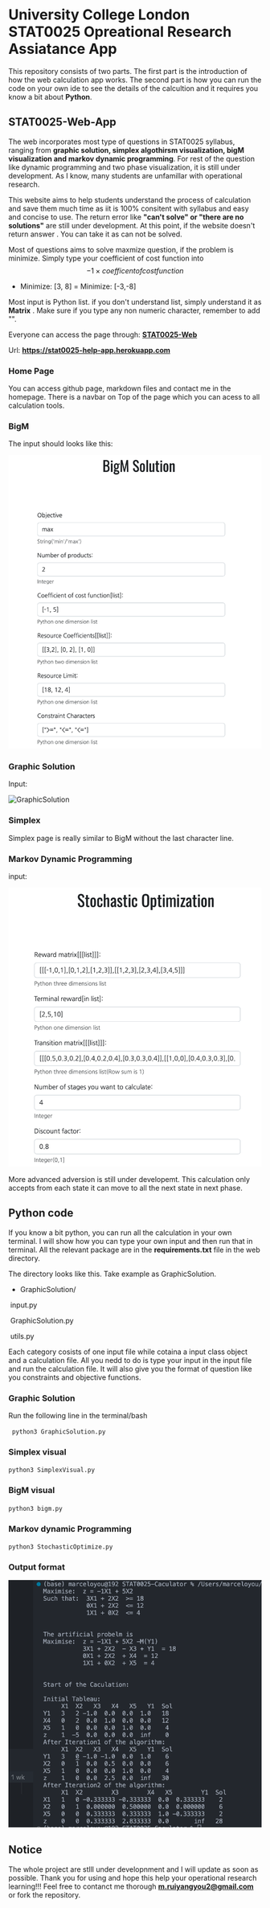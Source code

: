 # University College London STAT0025 Opreational Research Assiatance App

This repository consists of two parts. The first part is the introduction of how the web calculation app works. The second part is how you can run the code on your own ide to see the details of the calcultion and it requires you know a bit about **Python**.

## STAT0025-Web-App

 The web incorporates most type of questions in STAT0025 syllabus, ranging from **graphic solution, simplex algothirsm visualization, bigM visualization and markov dynamic programming**.  For rest of the question like dynamic programming and two phase visualization, it is still under development. As I know, many students are unfamillar with operational research. 

This website aims to help students understand the process of calculation and save them much time as iit is 100% consitent with syllabus and easy and concise to use. The return error like **"can't solve" or "there are no solutions"** are still under development. At this point, if the website doesn't return answer . You can take it as can not be solved. 

Most of questions aims to solve maxmize question, if the problem is minimize. Simply type your  coefficient of cost function into
$$
-1 \times coefficent of cost function
$$

* Minimize: [3, 8] =  Minimize: [-3,-8]

Most input is Python list. if you don't understand list, simply understand it as **Matrix** . Make sure if you type any non numeric character, remember to add "".

Everyone can access the page through: **[STAT0025-Web](https://stat0025-help-app.herokuapp.com)**

Url: **https://stat0025-help-app.herokuapp.com**

### Home Page

You can access github page, markdown files and contact me in the homepage. There is a navbar on Top of the page which you can acess to all calculation tools. 

### BigM

The input should looks like this:

![BigM Input](Introimage/bigM.png)

### Graphic Solution

Input:

![GraphicSolution](Introimage/graphicSol.png)

### Simplex

Simplex page is really similar to BigM without the last character line.

### Markov Dynamic Programming

input:

![Markov Dynamic Programming](Introimage/markov.png)

More advanced adversion is still under developemt. This calculation only accepts from each state it can move to all the next state in next phase.

## Python code

If you know a bit python, you can run all the calculation in your own terminal. I will show how you can type your own input and then run that in terminal. All the relevant package are in the **requirements.txt** file in the web directory.

The directory looks like this. Take example as GraphicSolution.

* GraphicSolution/

​						input.py

​						GraphicSolution.py

​						utils.py

Each category cosists of one input file while cotaina a input class object and a calculation file. All you nedd to do is type your input in the input file and run the calculation file. It will also give you the format of question like you constraints and objective functions.

### Graphic Solution

Run the following line in the terminal/bash

` python3 GraphicSolution.py`

### Simplex visual

`python3 SimplexVisual.py`

### BigM visual

`python3 bigm.py`

### Markov dynamic Programming

`python3 StochasticOptimize.py`

### Output format

![Output](Introimage/output.png)

## Notice

The whole project are stlll under developnment and I will update as soon as possible. Thank you for using and hope this help your operational research learning!!! Feel free to contanct me thorough **m.ruiyangyou2@gmail.com** or fork the repository. 





